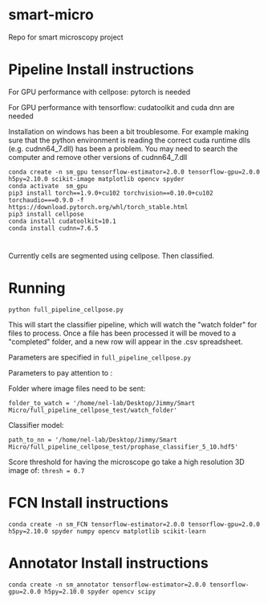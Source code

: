 # smart-micro
Repo for smart microscopy project

# Pipeline Install instructions

For GPU performance with cellpose: pytorch is needed 

For GPU performance with tensorflow: cudatoolkit and cuda dnn are needed 

Installation on windows has been a bit troublesome.  For example making sure that the python environment is reading the correct cuda runtime dlls (e.g. cudnn64_7.dll) has been a problem.  You may need to search the computer and remove other versions of cudnn64_7.dll

```
conda create -n sm_gpu tensorflow-estimator=2.0.0 tensorflow-gpu=2.0.0 h5py=2.10.0 scikit-image matplotlib opencv spyder
conda activate  sm_gpu
pip3 install torch==1.9.0+cu102 torchvision==0.10.0+cu102 torchaudio===0.9.0 -f https://download.pytorch.org/whl/torch_stable.html
pip3 install cellpose
conda install cudatoolkit=10.1
conda install cudnn=7.6.5
```

#
Currently cells are segmented using cellpose.  Then classified.

# Running
```
python full_pipeline_cellpose.py
```
This will start the classifier pipeline, which will watch the "watch folder" for files to process.  Once a file has been processed it will be moved to a "completed" folder, and a new row will appear in the .csv spreadsheet.

Parameters are specified in `full_pipeline_cellpose.py` 

Parameters to pay attention to :

Folder where image files need to be sent:

`folder_to_watch = '/home/nel-lab/Desktop/Jimmy/Smart Micro/full_pipeline_cellpose_test/watch_folder'  `


Classifier model:

`path_to_nn = '/home/nel-lab/Desktop/Jimmy/Smart Micro/full_pipeline_cellpose_test/prophase_classifier_5_10.hdf5'`

Score threshold for having the microscope go take a high resolution 3D image of:
`thresh = 0.7`

# FCN Install instructions

```conda create -n sm_FCN tensorflow-estimator=2.0.0 tensorflow-gpu=2.0.0 h5py=2.10.0 spyder numpy opencv matplotlib scikit-learn```

# Annotator Install instructions

```conda create -n sm_annotator tensorflow-estimator=2.0.0 tensorflow-gpu=2.0.0 h5py=2.10.0 spyder opencv scipy```
